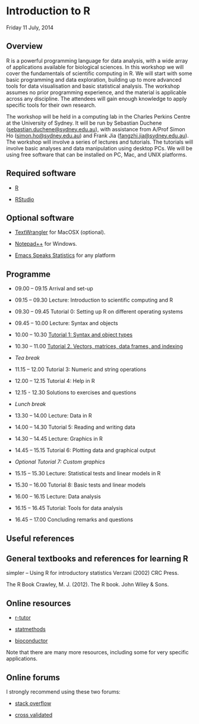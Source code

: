 Introduction to R
=================

Friday 11 July, 2014




Overview
--------

R is a powerful programming language for data analysis, with a wide array of applications available for biological sciences. In this workshop we will cover the fundamentals of scientific computing in R. We will start with some basic programming and data exploration, building up to more advanced tools for data visualisation and basic statistical analysis. The workshop assumes no prior programming experience, and the material is applicable across any discipline. The attendees will gain enough knowledge to apply specific tools for their own research.

The workshop will be held in a computing lab in the Charles Perkins Centre at the University of Sydney. It will be run by Sebastian Duchene (sebastian.duchene@sydney.edu.au), with assistance from A/Prof Simon Ho (simon.ho@sydney.edu.au) and Frank Jia (fangzhi.jia@sydney.edu.au). The workshop will involve a series of lectures and tutorials. The tutorials will involve basic analyses and data manipulation using desktop PCs. We will be using free software that can be installed on PC, Mac, and UNIX platforms. 


Required software
-----------------

- [R](http://www.r-project.org)

- [RStudio](www.rstudio.com)


Optional software
-----------------

- [TextWrangler](http://www.barebones.com/products/textwrangler/download.html) for MacOSX (optional).

- [Notepad++](http://notepad-plus-plus.org) for Windows.

- [Emacs Speaks Statistics](http://ess.r-project.org/index.php?Section=download) for any platform



Programme
---------

- 09.00 – 09.15	Arrival and set-up

- 09.15 – 09.30	Lecture: Introduction to scientific computing and R

- 09.30 – 09.45	Tutorial 0: Setting up R on different operating systems

- 09.45 – 10.00	Lecture: Syntax and objects

- 10.00 – 10.30	[Tutorial 1: Syntax and object types](https://github.com/sebastianduchene/intro_to_r/tree/master/tutorial1)

- 10.30 – 11.00	[Tutorial 2. Vectors, matrices, data frames, and indexing](https://github.com/sebastianduchene/intro_to_r/tree/master/tutorial2)

- *Tea break*

- 11.15 – 12.00	Tutorial 3: Numeric and string operations

- 12.00 – 12.15	Tutorial 4: Help in R

- 12.15 - 12.30 Solutions to exercises and questions

- *Lunch break*

- 13.30 – 14.00	Lecture: Data in R

- 14.00 – 14.30	Tutorial 5: Reading and writing data

- 14.30 – 14.45	Lecture: Graphics in R

- 14.45 – 15.15	Tutorial 6: Plotting data and graphical output

- *Optional Tutorial 7: Custom graphics*

- 15.15 – 15.30	Lecture: Statistical tests and linear models in R

- 15.30 – 16.00	Tutorial 8: Basic tests and linear models

- 16.00 – 16.15	Lecture: Data analysis

- 16.15 – 16.45	Tutorial: Tools for data analysis

- 16.45 – 17.00	Concluding remarks and questions


Useful references
-----------------

General textbooks and references for learning R
----------------------------------------------

simpler – Using R for introductory statistics 
Verzani (2002) CRC Press.

The R Book
Crawley, M. J. (2012). The R book. John Wiley & Sons.

Online resources
----------------

- [r-tutor](www.r-tutor.com)

- [statmethods](www.statmethods.net)

- [bioconductor](www.bioconductor.org)

Note that there are many more resources, including some for very specific applications.

Online forums
-------------

I strongly recommend using these two forums:

- [stack overflow](http://stackoverflow.com/questions/tagged/r)

- [cross validated](http://stats.stackexchange.com/questions/138/resources-for-learning-r)